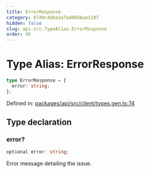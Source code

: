 ```yaml
---
title: ErrorResponse
category: 6749c4dba3a7a4005bae1197
hidden: false
slug: api.src.TypeAlias.ErrorResponse
order: 45
---
```


# Type Alias: ErrorResponse

```ts
type ErrorResponse = {
  error: string;
};
```

Defined in: [packages/api/src/client/types.gen.ts:74](https://github.com/zkcloudworker/minatokens-lib/blob/main/packages/api/src/client/types.gen.ts#L74)

## Type declaration

### error?

```ts
optional error: string;
```

Error message detailing the issue.
